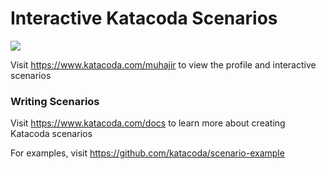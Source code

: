 # Interactive Katacoda Scenarios

[![](http://shields.katacoda.com/katacoda/muhajir/count.svg)](https://www.katacoda.com/muhajir "Get your profile on Katacoda.com")

Visit https://www.katacoda.com/muhajir to view the profile and interactive scenarios

### Writing Scenarios
Visit https://www.katacoda.com/docs to learn more about creating Katacoda scenarios

For examples, visit https://github.com/katacoda/scenario-example
